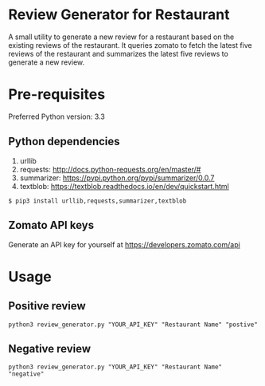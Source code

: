 # Review Generator for Restaurant

A small utility to generate a new review for a restaurant based on the existing reviews of the restaurant. It queries zomato to fetch the latest five reviews of the restaurant and summarizes the latest five reviews to generate a new review.

# Pre-requisites

Preferred Python version: 3.3
## Python dependencies
1. urllib
2. requests: http://docs.python-requests.org/en/master/#
3. summarizer: https://pypi.python.org/pypi/summarizer/0.0.7
4. textblob: https://textblob.readthedocs.io/en/dev/quickstart.html 

`$ pip3 install urllib,requests,summarizer,textblob`
## Zomato API keys

Generate an API key for yourself at https://developers.zomato.com/api 

# Usage
## Positive review
`python3 review_generator.py "YOUR_API_KEY" "Restaurant Name" "postive"`
## Negative review
`python3 review_generator.py "YOUR_API_KEY" "Restaurant Name" "negative"`





